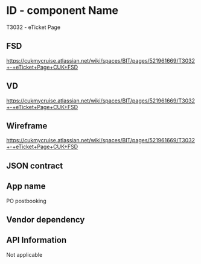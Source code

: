 # ID - component Name
T3032 - eTicket Page

## FSD
https://cukmycruise.atlassian.net/wiki/spaces/BIT/pages/521961669/T3032+-+eTicket+Page+CUK+FSD
## VD
https://cukmycruise.atlassian.net/wiki/spaces/BIT/pages/521961669/T3032+-+eTicket+Page+CUK+FSD
## Wireframe
https://cukmycruise.atlassian.net/wiki/spaces/BIT/pages/521961669/T3032+-+eTicket+Page+CUK+FSD
## JSON contract

## App name
PO postbooking

## Vendor dependency

## API Information
Not applicable


